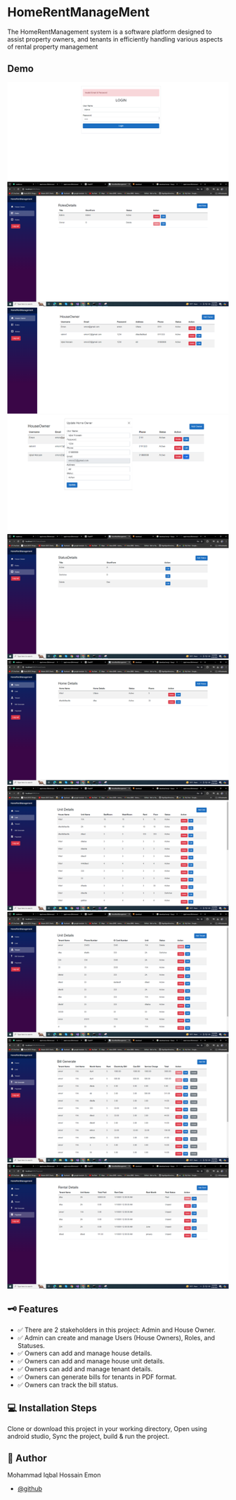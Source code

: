 
# HomeRentManageMent

The HomeRentManagement system is a software platform designed to assist property owners, and tenants in efficiently handling various aspects of rental property management


## Demo

 ![](Home/Capture.PNG)
 ![](Home/Screenshot%20(5).png)
 ![](Home/Add%20Owner.PNG)
 ![](Home/dfas.PNG) 
 ![](Home/Screenshot%20(6).png)
 ![](Home/Screenshot%20(7).png)
 ![](Home/Screenshot%20(8).png)
 ![](Home/Screenshot%20(9).png)
 ![](Home/Screenshot%20(10).png)
 ![](Home/Screenshot%20(11).png)
 
 
 
 
## 🗝 Features

- ✅ There are 2 stakeholders in this project: Admin and House Owner.
- ✅ Admin can create and manage Users (House Owners), Roles, and Statuses.
- ✅ Owners can add and manage house details.
- ✅ Owners can add and manage house unit details.
- ✅ Owners can add and manage tenant details.
- ✅ Owners can generate bills for tenants in PDF format.
- ✅ Owners can track the bill status.

## 💻  Installation Steps
Clone or download this project in your working directory, Open using android studio, Sync the project, build & run the project.
## 🧑 Author
Mohammad Iqbal Hossain Emon
- [@github](https://github.com/iqbal-emon)

